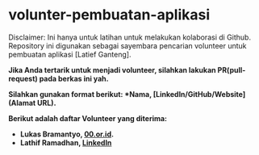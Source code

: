 # volunter-pembuatan-aplikasi
Disclaimer: Ini hanya untuk latihan untuk melakukan kolaborasi di Github. <br>
Repository ini digunakan sebagai sayembara pencarian volunteer untuk pembuatan aplikasi [Latief Ganteng]. <b>

Jika Anda tertarik untuk menjadi volunteer, silahkan lakukan PR(pull-request) pada berkas ini yah.<b>

Silahkan gunakan format berikut:<b>
**\*Nama, [LinkedIn/GitHub/Website](Alamat URL).**

Berikut adalah daftar Volunteer yang diterima:
* Lukas Bramantyo, [00.or.id](https://oo.or.id).
* Lathif Ramadhan, [LinkedIn](https://www.linkedin.com/in/lathiframadhan/)


